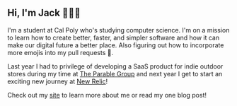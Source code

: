 ## Hi, I'm Jack 👨🏻‍🏫

I'm a student at Cal Poly who's studying computer science. I'm on a mission to learn how to create better, faster, and simpler software and how it can make our digital future a better place. Also figuring out how to incorporate more emojis into my pull requests 👾.

Last year I had to privilege of developing a SaaS product for indie outdoor stores during my time at [The Parable Group](https://www.parablegroup.com/) and next year I get to start an exciting new journey at [New Relic](https://newrelic.com/)!

Check out my [site](http://jackdelamotte.com/) to learn more about me or read my one blog post!
<!--
**jackdelamotte/Jackdelamotte** is a ✨ _special_ ✨ repository because its `README.md` (this file) appears on your GitHub profile.

Here are some ideas to get you started:

- 🔭 I’m currently working on ...
- 🌱 I’m currently learning ...
- 👯 I’m looking to collaborate on ...
- 🤔 I’m looking for help with ...
- 💬 Ask me about ...
- 📫 How to reach me: ...
- 😄 Pronouns: ...
- ⚡ Fun fact: ...
-->

